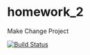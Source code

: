 # homework_2
Make Change Project

[![Build Status](https://travis-ci.org/pollygee/homework_2.svg?branch=master)](https://travis-ci.org/pollygee/homework_2)